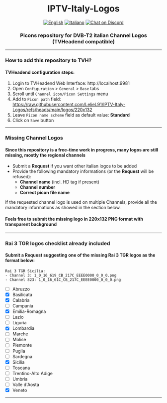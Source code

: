 <h1 align="center">IPTV-Italy-Logos</h1>
<p align="center">
  <a href="https://github.com/LelieL91/IPTV-Italy-Logos/blob/main/README.en.md">
    <img src="https://img.shields.io/badge/lang-en-red.svg"
      alt="English"></a>
  <a href="https://github.com/LelieL91/IPTV-Italy-Logos/blob/main/README.md">
    <img src="https://img.shields.io/badge/lang-it-blue.svg"
      alt="Italiano"></a>
  <a href="https://discord.gg/6hwgFZaVuT">
    <img src="https://img.shields.io/discord/726791153483120680?logo=discord&logoColor=white"
      alt="Chat on Discord"></a>
</p>

<h3 align="center">Picons repository for DVB-T2 italian Channel Logos (TVHeadend compatible)</h3>

---
### How to add this repository to TVH?
#### TVHeadend configuration steps:
1. Login to TVHeadend Web Interface: http://localhost:9981
2. Open `Configuration` > `General` > `Base` tabs
3. Scroll until `Channel icon/Picon Settings` menu
4. Add to `Picon path` field: https://raw.githubusercontent.com/LelieL91/IPTV-Italy-Logos/refs/heads/main/logos/220x132
5. Leave `Picon name scheme` field as default value: **Standard**
6. Click on `Save` button
---
### Missing Channel Logos
#### Since this repository is a free-time work in progress, many logos are still missing, mostly the regional channels
- Submit a **Request** if you want other italian logos to be added
- Provide the following mandatory informations (or the **Request** will be refused):
  - **Channel name** (incl. HD tag if present)
  - **Channel number**
  - **Correct picon file name**

If the requested channel logo is used on multiple Channels, provide all the mandatory informations as showed in the section below.
#### Feels free to submit the missing logo in 220x132 PNG format with transparent background
---
### Rai 3 TGR logos checklist already included
#### Submit a Request suggesting one of the missing Rai 3 TGR logos as the format below:
```
Rai 3 TGR Sicilia:
- Channel 3: 1_0_16_619_CB_217C_EEEE0000_0_0_0.png
- Channel 823: 1_0_16_61C_CB_217C_EEEE0000_0_0_0.png
```
- [ ] Abruzzo
- [x] Basilicata
- [x] Calabria
- [ ] Campania
- [x] Emilia-Romagna
- [ ] Lazio
- [ ] Liguria
- [x] Lombardia
- [ ] Marche
- [ ] Molise
- [ ] Piemonte
- [ ] Puglia
- [ ] Sardegna
- [x] Sicilia
- [ ] Toscana
- [ ] Trentino-Alto Adige
- [ ] Umbria
- [ ] Valle d'Aosta
- [x] Veneto
---

